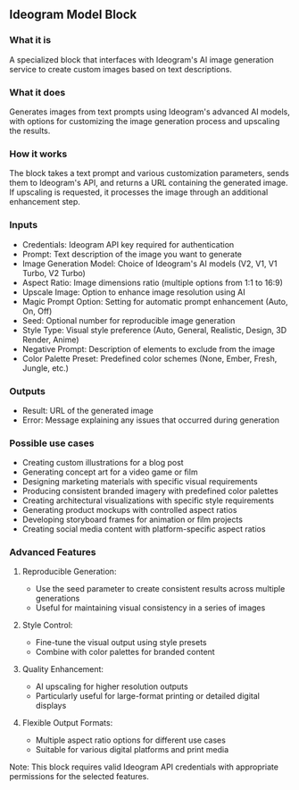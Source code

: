
## Ideogram Model Block

### What it is
A specialized block that interfaces with Ideogram's AI image generation service to create custom images based on text descriptions.

### What it does
Generates images from text prompts using Ideogram's advanced AI models, with options for customizing the image generation process and upscaling the results.

### How it works
The block takes a text prompt and various customization parameters, sends them to Ideogram's API, and returns a URL containing the generated image. If upscaling is requested, it processes the image through an additional enhancement step.

### Inputs
- Credentials: Ideogram API key required for authentication
- Prompt: Text description of the image you want to generate
- Image Generation Model: Choice of Ideogram's AI models (V2, V1, V1 Turbo, V2 Turbo)
- Aspect Ratio: Image dimensions ratio (multiple options from 1:1 to 16:9)
- Upscale Image: Option to enhance image resolution using AI
- Magic Prompt Option: Setting for automatic prompt enhancement (Auto, On, Off)
- Seed: Optional number for reproducible image generation
- Style Type: Visual style preference (Auto, General, Realistic, Design, 3D Render, Anime)
- Negative Prompt: Description of elements to exclude from the image
- Color Palette Preset: Predefined color schemes (None, Ember, Fresh, Jungle, etc.)

### Outputs
- Result: URL of the generated image
- Error: Message explaining any issues that occurred during generation

### Possible use cases
- Creating custom illustrations for a blog post
- Generating concept art for a video game or film
- Designing marketing materials with specific visual requirements
- Producing consistent branded imagery with predefined color palettes
- Creating architectural visualizations with specific style requirements
- Generating product mockups with controlled aspect ratios
- Developing storyboard frames for animation or film projects
- Creating social media content with platform-specific aspect ratios

### Advanced Features
1. Reproducible Generation:
   - Use the seed parameter to create consistent results across multiple generations
   - Useful for maintaining visual consistency in a series of images

2. Style Control:
   - Fine-tune the visual output using style presets
   - Combine with color palettes for branded content

3. Quality Enhancement:
   - AI upscaling for higher resolution outputs
   - Particularly useful for large-format printing or detailed digital displays

4. Flexible Output Formats:
   - Multiple aspect ratio options for different use cases
   - Suitable for various digital platforms and print media

Note: This block requires valid Ideogram API credentials with appropriate permissions for the selected features.

